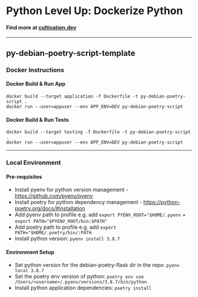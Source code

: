 # Python Level Up: Dockerize Python

#### Find more at [cultivation.dev](https://cultivation.dev)

---

## py-debian-poetry-script-template

### Docker Instructions

#### Docker Build & Run App

```
docker build --target application -f Dockerfile -t py-debian-poetry-script .
docker run --user=appuser --env APP_ENV=DEV py-debian-poetry-script
```

#### Docker Build & Run Tests

```
docker build --target testing -f Dockerfile -t py-debian-poetry-script .
docker run --user=appuser --env APP_ENV=DEV py-debian-poetry-script
```

---

### Local Environment

#### Pre-requisites

- Install pyenv for python version management - https://github.com/pyenv/pyenv
- Install poetry for python dependency management - https://python-poetry.org/docs/#installation
- Add pyenv path to profile e.g. add `export PYENV_ROOT="$HOME/.pyenv` + `export PATH="$PYENV_ROOT/bin:$PATH"`
- Add poetry path to profile e.g. add `export PATH="$HOME/.poetry/bin/:PATH`
- Install python version: `pyenv install 3.8.7`

#### Environment Setup

- Set python version for the debian-poetry-flask dir in the repo: `pyenv local 3.8.7`
- Set the poetry env version of python: `poetry env use /Users/<username>/.pyenv/versions/3.8.7/bin/python`
- Install python application dependencies: `poetry install`